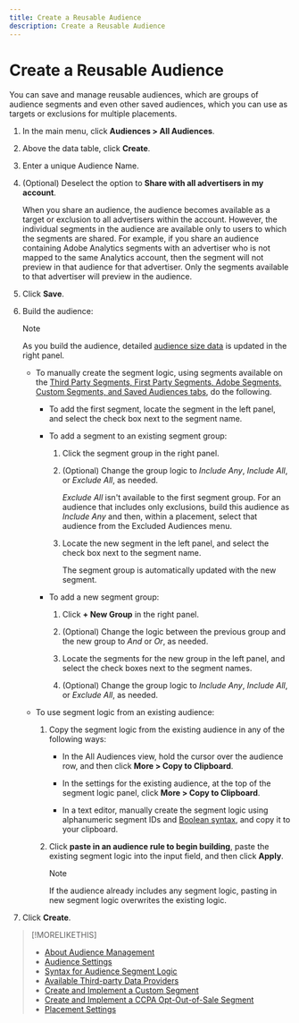 ```yaml
---
title: Create a Reusable Audience
description: Create a Reusable Audience
---
```


# Create a Reusable Audience

<!-- "Saved audience" is used in UI, but "saved" is a state, not a type. "Reusable audience" sounds better in a description. "Audience template" isn't perfect, either, since it implies you can edit it on the fly to create a new, different audience. Some other term? -->

You can save and manage reusable audiences, which are groups of audience segments and even other saved audiences, which you can use as targets or exclusions for multiple placements.

1. In the main menu, click **Audiences > All Audiences**.

1. Above the data table, click **Create**.

1. Enter a unique Audience Name.

1. (Optional) Deselect the option to **Share with all advertisers in my account**.

   When you share an audience, the audience becomes available as a target or exclusion to all advertisers within the account. However, the individual segments in the audience are available only to users to which the segments are shared. For example, if you share an audience containing Adobe Analytics segments with an advertiser who is not mapped to the same Analytics account, then the segment will not preview in that audience for that advertiser. Only the segments available to that advertiser will preview in the audience.

1. Click **Save**.

1. Build the audience:

   >[!NOTE]
   >
   >As you build the audience, detailed [audience size data](audience-about.md) is updated in the right panel.

    * To manually create the segment logic, using segments available on the [Third Party Segments, First Party Segments, Adobe Segments, Custom Segments, and Saved Audiences tabs](audience-settings.md), do the following.

        * To add the first segment, locate the segment in the left panel, and select the check box next to the segment name.

        * To add a segment to an existing segment group:
        
            1. Click the segment group in the right panel.

            1. (Optional) Change the group logic to *Include Any*, *Include All*, or *Exclude All*, as needed.

               *Exclude All* isn't available to the first segment group. For an audience that includes only exclusions, build this audience as *Include Any* and then, within a placement, select that audience from the Excluded Audiences menu.

            1. Locate the new segment in the left panel, and select the check box next to the segment name.
            
               The segment group is automatically updated with the new segment.

        * To add a new segment group:

            1. Click **+ New Group** in the right panel.

            1. (Optional) Change the logic between the previous group and the new group to *And* or *Or*, as needed.

            1. Locate the segments for the new group in the left panel, and select the check boxes next to the segment names.

            1. (Optional) Change the group logic to *Include Any*, *Include All*, or *Exclude All*, as needed.

    * To use segment logic from an existing audience:
    
        1. Copy the segment logic from the existing audience in any of the following ways:
        
            * In the All Audiences view, hold the cursor over the audience row, and then click **More > Copy to Clipboard**.
            
            * In the settings for the existing audience, at the top of the segment logic panel, click **More > Copy to Clipboard**.
            
            * In a text editor, manually create the segment logic using alphanumeric segment IDs and [Boolean syntax](audience-segment-logic-syntax.md), and copy it to your clipboard.

        1. Click **paste in an audience rule to begin building**, paste the existing segment logic into the input field, and then click **Apply**.

           >[!NOTE]
           >
           >If the audience already includes any segment logic, pasting in new segment logic overwrites the existing logic.

1. Click **Create**.

>[!MORELIKETHIS]
>
>* [About Audience Management](audience-about.md)
>* [Audience Settings](audience-settings.md)
>* [Syntax for Audience Segment Logic](audience-segment-logic-syntax.md)
>* [Available Third-party Data Providers](third-party-data-providers.md)
>* [Create and Implement a Custom Segment](custom-segment-create.md)
>* [Create and Implement a CCPA Opt-Out-of-Sale Segment](ccpa-opt-out-segment-create.md)
>* [Placement Settings](/help/dsp/campaign-management/placements/placement-settings.md)
